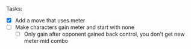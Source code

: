 Tasks:
- [x] Add a move that uses meter
- [ ] Make characters gain meter and start with none
	- [ ] Only gain after opponent gained back control, you don't get new meter mid combo